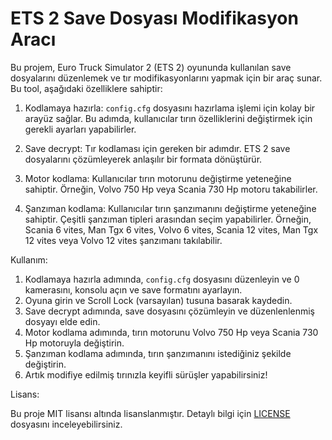 # ETS 2 Save Dosyası Modifikasyon Aracı

Bu projem, Euro Truck Simulator 2 (ETS 2) oyununda kullanılan save dosyalarını düzenlemek ve tır modifikasyonlarını yapmak için bir araç sunar. Bu tool, aşağıdaki özelliklere sahiptir:

1. Kodlamaya hazırla: `config.cfg` dosyasını hazırlama işlemi için kolay bir arayüz sağlar. Bu adımda, kullanıcılar tırın özelliklerini değiştirmek için gerekli ayarları yapabilirler.

2. Save decrypt: Tır kodlaması için gereken bir adımdır. ETS 2 save dosyalarını çözümleyerek anlaşılır bir formata dönüştürür.

3. Motor kodlama: Kullanıcılar tırın motorunu değiştirme yeteneğine sahiptir. Örneğin, Volvo 750 Hp veya Scania 730 Hp motoru takabilirler.

4. Şanzıman kodlama: Kullanıcılar tırın şanzımanını değiştirme yeteneğine sahiptir. Çeşitli şanzıman tipleri arasından seçim yapabilirler. Örneğin, Scania 6 vites, Man Tgx 6 vites, Volvo 6 vites, Scania 12 vites, Man Tgx 12 vites veya Volvo 12 vites şanzımanı takılabilir.

Kullanım:

1. Kodlamaya hazırla adımında, `config.cfg` dosyasını düzenleyin ve 0 kamerasını, konsolu açın ve save formatını ayarlayın.
2. Oyuna girin ve Scroll Lock (varsayılan) tusuna basarak kaydedin.
3. Save decrypt adımında, save dosyasını çözümleyin ve düzenlenlenmiş dosyayı elde edin.
4. Motor kodlama adımında, tırın motorunu Volvo 750 Hp veya Scania 730 Hp motoruyla değiştirin.
5. Şanzıman kodlama adımında, tırın şanzımanını istediğiniz şekilde değiştirin.
6. Artık modifiye edilmiş tırınızla keyifli sürüşler yapabilirsiniz!

Lisans:

Bu proje MIT lisansı altında lisanslanmıştır. Detaylı bilgi için [LICENSE](LICENSE) dosyasını inceleyebilirsiniz.
